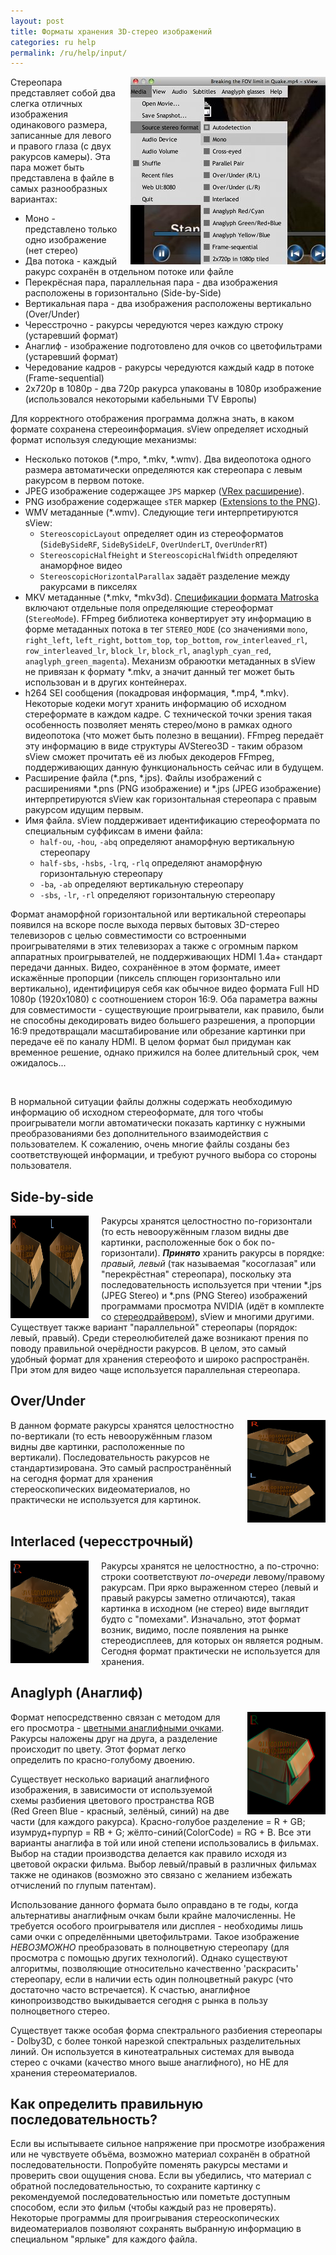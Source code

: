 ```yaml
---
layout: post
title: Форматы хранения 3D-стерео изображений
categories: ru help
permalink: /ru/help/input/
---
```


<div style="float: right; margin-left: 20px">
  <img src='/files/src_formats/sview_src_format_menu_small.jpg' />
</div>

Стереопара представляет собой два слегка отличных изображения одинакового размера, записанные для левого и правого глаза (с двух ракурсов камеры).
Эта пара может быть представлена в файле в самых разнообразных вариантах:

* Моно - представлено только одно изображение (нет стерео)
* Два потока - каждый ракурс сохранён в отдельном потоке или файле
* Перекрёсная пара, параллельная пара - два изображения расположены в горизонтально (Side-by-Side)
* Вертикальная пара - два изображения расположены вертикально (Over/Under)
* Чересстрочно - ракурсы чередуются через каждую строку (устаревший формат)
* Анаглиф - изображение подготовлено для очков со цветофильтрами (устаревший формат)
* Чередование кадров - ракурсы чередуются каждый кадр в потоке (Frame-sequential)
* 2x720p в 1080p - два 720p ракурса упакованы в 1080p изображение (использовался некоторыми кабельными TV Европы)

Для корректного отображения программа должна знать, в каком формате сохранена стереоинформация.
sView определяет исходный формат используя следующие механизмы:

* Несколько потоков (*.mpo, *.mkv, *.wmv).
  Два видеопотока одного размера автоматически определяются как стереопара с левым ракурсом в первом потоке.
* JPEG изображение содержащее `JPS` маркер ([VRex расширение](http://paulbourke.net/dataformats/stereoimage/)).
* PNG изображение содержащее `sTER` маркер ([Extensions to the PNG](http://www.libpng.org/pub/png/spec/register/pngext-1.4.0-pdg.html)).
* WMV метаданные (*.wmv).
  Следующие теги интерпретируются sView:
  - `StereoscopicLayout` определяет один из стереоформатов (`SideBySideRF`, `SideBySideLF`, `OverUnderLT`, `OverUnderRT`)
  - `StereoscopicHalfHeight` и `StereoscopicHalfWidth` определяют анаморфное видео
  - `StereoscopicHorizontalParallax` задаёт разделение между ракурсами в пикселях
* MKV метаданные (*.mkv, *mkv3d).
  [Спецификации формата Matroska](http://www.matroska.org/technical/specs/index.html) включают отдельные поля определяющие стереоформат (`StereoMode`).
  FFmpeg библиотека конвертирует эту информацию в форме метаданных потока в тег `STEREO_MODE`
  (со значениями `mono`, `right_left`, `left_right`, `bottom_top`, `top_bottom`, `row_interleaved_rl`, `row_interleaved_lr`, `block_lr`, `block_rl`, `anaglyph_cyan_red`, `anaglyph_green_magenta`).
  Механизм обраюотки метаданных в sView не привязан к формату *.mkv, а значит данный тег может быть использован и в других контейнерах.
* h264 SEI сообщения (покадровая информация, *.mp4, *.mkv).
  Некоторые кодеки могут хранить информацию об исходном стереформате в каждом кадре.
  С технической точки зрения такая особенность позволяет менять стерео/моно в рамках одного видеопотока (что может быть полезно в вещании).
  FFmpeg передаёт эту информацию в виде структуры AVStereo3D - таким образом sView сможет прочитать её из любых декодеров FFmpeg,
  поддерживающих данную функциональность сейчас или в будущем.
* Расширение файла (*.pns, *.jps).
  Файлы изображений с расширениями *.pns (PNG изображение) и *.jps (JPEG изображение) интерпретируются sView как горизонтальная стереопара с правым ракурсом идущим первым.
* Имя файла.
  sView поддерживает идентификацию стереоформата по специальным суффиксам в имени файла:
  - `half-ou`, `-hou`, `-abq` определяют анаморфную вертикальную стереопару
  - `half-sbs`, `-hsbs`, `-lrq`, `-rlq` определяют анаморфную горизонтальную стереопару
  - `-ba`, `-ab` определяют вертикальную стереопару
  - `-sbs`, `-lr`, `-rl` определяют горизонтальную стереопару


Формат анаморфной горизонтальной или вертикальной стереопары появился на вскоре после выхода первых бытовых 3D-стерео телевизоров
с целью совместимости со встроенными проигрывателями в этих телевизорах а также с огромным парком аппаратных проигрывателей, не поддерживающих HDMI 1.4a+ стандарт передачи данных.
Видео, сохранённое в этом формате, имеет искажённые пропорции (пиксель сплющен горизонтально или вертикально),
идентифицируя себя как обычное видео формата Full HD 1080p (1920x1080) с соотношением сторон 16:9.
Оба параметра важны для совместимости - существующие проигрыватели, как правило, были не способны декодировать видео большего разрешения,
а пропорции 16:9 предотвращали масштабирование или обрезание картинки при передаче её по каналу HDMI.
В целом формат был придуман как временное решение, однако прижился на более длительный срок, чем ожидалось...

<br/>

В нормальной ситуации файлы должны содержать необходимую информацию об исходном стереоформате,
для того чтобы проигрыватели могли автоматически показать картинку с нужными преобразованиями без дополнительного взаимодействия с пользователем.
К сожалению, очень многие файлы созданы без соответствующей информации, и требуют ручного выбора со стороны пользователя.

<h2 class='indent'>Side-by-side</h2>
<div style="float: left; margin-right: 20px">
  <a href='/files/samples/boxSideBySide.pns'><img src='/files/samples/boxSideBySide.png' width='125' height='164' border='0' alt='' /></a>
</div>

Ракурсы хранятся целостностно по-горизонтали (то есть невооружённым глазом видны две картинки, расположенные бок о бок по-горизонтали).
__*Принято*__ хранить ракурсы в порядке: *правый, левый* (так называемая "косоглазая" или "перекрёстная" стереопара),
поскольку эта последовательность используется при чтении *.jps (JPEG Stereo) и *.pns (PNG Stereo) изображений программами просмотра NVIDIA
(идёт в комплекте со [стереодрайвером](/help/drivers)), sView и многими другими.
Существует также вариант "параллельной" стереопары (порядок: левый, правый).
Среди стереолюбителей даже возникают прения по поводу правильной очерёдности ракурсов.
В целом, это самый удобный формат для хранения стереофото и широко распространён.
При этом для видео чаще используется параллельная стереопара.

<h2 class='indent'>Over/Under</h2>
<div style="float: right; margin-left: 20px">
  <a href='/files/samples/boxOverUnderBig.png'><img src='/files/samples/boxOverUnder.png' width='125' height='164' border='0' alt='' /></a>
</div>
В данном формате ракурсы хранятся целостностно по-вертикали (то есть невооружённым глазом видны две картинки, расположенные по вертикали).
Последовательность ракурсов не стандартизирована. Это самый распространённый на сегодня формат для хранения стереоскопических видеоматериалов,
но практически не используется для картинок.
<br><br>

<h2 class='indent' style='clear: right'>Interlaced (чересстрочный)</h2>
<div style="float: left; margin-right: 20px">
  <a href='/files/samples/boxInterlacedBig.png'><img src='/files/samples/boxInterlaced.png' width='125' height='164' border='0' alt='' /></a>
</div>

Ракурсы хранятся не целостностно, а по-строчно: строки соответствуют *по-очереди* левому/правому ракурсам.
При ярко выраженном стерео (левый и правый ракурсы заметно отличаются), такая картинка в исходном (не стерео) виде выглядит будто с "помехами".
Изначально, этот формат возник, видимо, после появления на рынке стереодисплеев, для которых он является родным.
Сегодня формат практически не используется для хранения.

<h2 class='indent' style='clear: left'>Anaglyph (Анаглиф)</h2>
<div style="float: right; margin-left: 20px">
  <a href='/files/samples/boxAnaglyphBig.png'><img src='/files/samples/boxAnaglyph.png' width='125' height='164' border='0' alt='' /></a>
</div>

Формат непосредственно связан с методом для его просмотра - [цветными анаглифными очками](/help/devices/anaglyph).
Ракурсы наложены друг на друга, а разделение происходит по цвету.
Этот формат легко определить по красно-голубому двоению.

Существует несколько вариаций анаглифного изображения, в зависимости от используемой схемы разбиения
цветового пространства RGB (Red Green Blue - красный, зелёный, синий) на две части (для каждого ракурса).
Красно-голубое разделение = R + GB; изумруд+пурпур = RB + G; жёлто-синий(ColorCode) = RG + B.
Все эти варианты анаглифа в той или иной степени использовались в фильмах.
Выбор на стадии производства делается как правило исходя из цветовой окраски фильма.
Выбор левый/правый в различных фильмах также не одинаков (возможно это связано с желанием избежать отчислений по глупым патентам).

Использование данного формата было оправдано в те годы, когда альтернативы анаглифным очкам были крайне малочисленны.
Не требуется особого проигрывателя или дисплея - необходимы лишь сами очки с определёнными цветофильтрами.
Такое изображение <i>НЕВОЗМОЖНО</i> преобразовать в полноцветную стереопару (для просмотра с помощью других технологий).
Однако существуют алгоритмы, позволяющие относительно качественно 'раскрасить' стереопару,
если в наличии есть один полноцветный ракурс (что достаточно часто встречается).
К счастью, анаглифное кинопроизводство выкидывается сегодня с рынка в пользу полноцветного стерео.

Существует также особая форма спектрального разбиения стереопары - Dolby3D, с более тонкой нарезкой спектральных разделительных линий.
Он используется в кинотеатральных системах для вывода стерео с очками (качество много выше анаглифного), но НЕ для хранения стереоматериалов.

<h2 class='indent'>Как определить правильную последовательность?</h2>
Если вы испытываете сильное напряжение при просмотре изображения или не чувствуете объёма, возможно материал сохранён в обратной последовательности.
Попробуйте поменять ракурсы местами и проверить свои ощущения снова.
Если вы убедились, что материал с обратной последовательностью, то сохраните картинку с рекомендуемой последовательностью или пометьте доступным способом, если это фильм (чтобы каждый раз не проверять).
Некоторые программы для проигрывания стереоскопических видеоматериалов позволяют сохранять выбранную информацию в специальном "ярлыке" для каждого файла.
